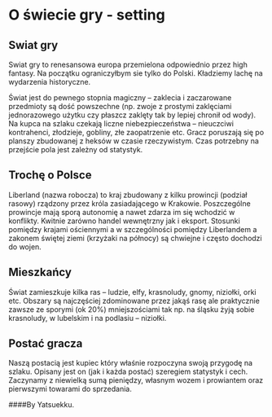 O świecie gry - setting
====

Swiat gry
----

Swiat gry to renesansowa europa przemielona odpowiednio przez high fantasy. Na początku ograniczyłbym sie tylko do Polski. Kładziemy lachę na wydarzenia historyczne.

 Świat jest do pewnego stopnia magiczny – zaklecia i zaczarowane
 przedmioty są dość powszechne (np. zwoje z prostymi zaklęciami
 jednorazowego użytku czy płaszcz zaklęty tak by lepiej chronił od wody).
 Na kupca na szlaku czekają liczne niebezpieczeństwa – nieuczciwi kontrahenci,
 złodzieje, gobliny, złe zaopatrzenie etc.
Gracz poruszają się po planszy zbudowanej z heksów w czasie rzeczywistym.
 Czas potrzebny na przejście pola jest zależny od statystyk. 

Trochę o Polsce
----

Liberland (nazwa robocza) to kraj zbudowany z kilku prowincji (podział rasowy)
 rządzony przez króla zasiadającego w Krakowie. Poszczególne prowincje mają
 sporą autonomię a nawet zdarza im się wchodzić w konflikty.
 Kwitnie zarówno handel wewnętrzny jak i eksport. Stosunki pomiędzy krajami
 ościennymi a w szczególności pomiędzy Liberlandem
 a zakonem świętej ziemi (krzyżaki na północy) są chwiejne i często
 dochodzi do wojen.

Mieszkańcy
---

Świat zamieszkuje kilka ras – ludzie, elfy, krasnoludy, gnomy, niziołki, orki etc. Obszary są najczęściej zdominowane przez jakąś rasę ale praktycznie zawsze ze sporymi (ok 20%) mniejszościami
 tak np. na śląsku żyją sobie krasnoludy, w lubelskim i na podlasiu – niziołki.

Postać gracza
---
Naszą postacią jest kupiec który właśnie rozpoczyna swoją przygodę na szlaku. Opisany jest on (jak i każda postać) szeregiem statystyk i cech. Zaczynamy z niewielką sumą pieniędzy, własnym wozem i prowiantem oraz pierwszymi towarami do sprzedania.

####By Yatsuekku.
